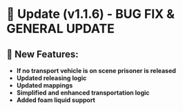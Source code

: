 # 🔧 Update (v1.1.6) - BUG FIX & GENERAL UPDATE

## 🎉 New Features:
- **If no transport vehicle is on scene prisoner is released**
- **Updated releasing logic**
- **Updated mappings**
- **Simplified and enhanced transportation logic**
- **Added foam liquid support**